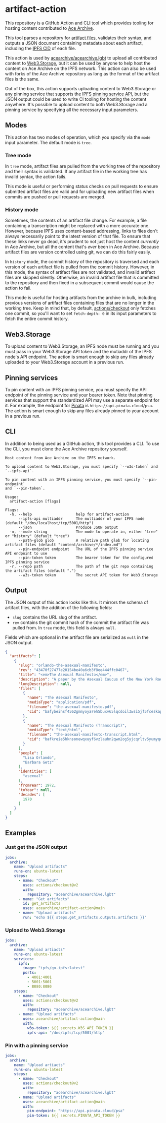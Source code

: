 # artifact-action

This repository is a GitHub Action and CLI tool which provides tooling for
hosting content contributed to [Ace Archive](https://acearchive.lgbt).

This tool parses a repository for [artifact
files](https://acearchive.lgbt/docs/contributing/artifact-files/), validates
their syntax, and outputs a JSON document containing metadata about each
artifact, including the [IPFS
CID](https://docs.ipfs.io/concepts/content-addressing/) of each file.

This action is used by
[acearchive/acearchive.lgbt](https://github.com/acearchive/acearchive.lgbt) to
upload all contributed content to [Web3.Storage](https://web3.storage), but it
can be used by anyone to help host the content on Ace Archive on the IPFS
network. This action can also be used with forks of the Ace Archive repository
as long as the format of the artifact files is the same.

Out of the box, this action supports uploading content to Web3.Storage or any
pinning service that supports the [IPFS pinning service
API](https://ipfs.github.io/pinning-services-api-spec/), but the JSON output
could be used to write CI tooling for hosting the content anywhere. It's
possible to upload content to both Web3.Storage and a pinning service by
specifying all the necessary input parameters.

## Modes

This action has two modes of operation, which you specify via the `mode` input
parameter. The default mode is `tree`.

### Tree mode

In `tree` mode, artifact files are pulled from the working tree of the
repository and their syntax is validated. If any artifact file in the working
tree has invalid syntax, the action fails.

This mode is useful or performing status checks on pull requests to ensure
submitted artifact files are valid and for uploading new artifact files when
commits are pushed or pull requests are merged.

### History mode

Sometimes, the contents of an artifact file change. For example, a file
containing a transcription might be replaced with a more accurate one. However,
because IPFS uses content-based addressing, links to files don't always
necessarily point to the latest version of that file. To ensure that these
links never go dead, it's prudent to not just host the content *currently* in
Ace Archive, but all the content that's *ever* been in Ace Archive. Because
artifact files are version controlled using git, we can do this fairly easily.

In `history` mode, the commit history of the repository is traversed and each
version of each artifact file is pulled from the commit history. However, in
this mode, the syntax of artifact files are not validated, and invalid artifact
files are skipped silently. Otherwise, an invalid artifact file that is
committed to the repository and then fixed in a subsequent commit would cause
the action to fail.

This mode is useful for hosting artifacts from the archive in bulk, including
previous versions of artifact files containing files that are no longer in the
working tree. Keep in mind that, by default,
[actions/checkout](https://github.com/actions/checkout) only fetches one
commit, so you'll want to set `fetch-depth: 0` in its input parameters to fetch
the entire commit history.

## Web3.Storage

To upload content to Web3.Storage, an IPFS node must be running and you must
pass in your Web3.Storage API token and the mutiaddr of the IPFS node's API
endpoint. The action is smart enough to skip any files already uploaded to your
Web3.Storage account in a previous run.

## Pinning services

To pin content with an IPFS pinning service, you must specify the API endpoint
of the pinning service and your bearer token. Note that pinning services that
support the standardized API may use a separate endpoint for it. For example,
the endpoint for [Pinata](https://www.pinata.cloud/) is
`https://api.pinata.cloud/psa`. The action is smart enough to skip any files
already pinned to your account in a previous run.

## CLI

In addition to being used as a GitHub action, this tool provides a CLI. To use
the CLI, you must clone the Ace Archive repository yourself.

```
Host content from Ace Archive on the IPFS network.

To upload content to Web3.Storage, you must specify `--w3s-token` and
`--ipfs-api`.

To pin content with an IPFS pinning service, you must specify `--pin-endpoint`
and `--pin-token`.

Usage:
  artifact-action [flags]

Flags:
  -h, --help                    help for artifact-action
      --ipfs-api multiaddr      The multiaddr of your IPFS node (default "/dns/localhost/tcp/5001/http")
      --json                    Produce JSON output
  -m, --mode string             The mode to operate in, either "tree" or "history" (default "tree")
      --path-glob glob          A relative path glob for locating artifact files (default "content/archive/*/index.md")
      --pin-endpoint endpoint   The URL of the IPFS pinning service API endpoint to use
      --pin-token token         The bearer token for the configured IPFS pinning service
  -r, --repo path               The path of the git repo containing the artifact files (default ".")
      --w3s-token token         The secret API token for Web3.Storage
```

## Output

The JSON output of this action looks like this. It mirrors the schema of
artifact files, with the addition of the following fields:

- `slug` contains the URL slug of the artifact.
- `rev` contains the git commit hash of the commit the artifact file was pulled
  from. In `tree` mode, this field is always `null`.

Fields which are optional in the artifact file are serialized as `null` in the
JSON output.

```json
{
  "artifacts": [
    {
      "slug": "orlando-the-asexual-manifesto",
      "rev": "43470f27477e20154be40a6cb3f8ee444ffc0467",
      "title": "<em>The Asexual Manifesto</em>",
      "description": "A paper by the Asexual Caucus of the New York Radical Feminists",
      "longDescription": null,
      "files": [
        {
          "name": "The Asexual Manifesto",
          "mediaType": "application/pdf",
          "filename": "the-asexual-manifesto.pdf",
          "cid": "bafybeihsf4562gmmyoya7eh5buxv65lqcdoil3wsi5jf5fceskap7yzooi"
        },
        {
          "name": "The Asexual Manifesto (Transcript)",
          "mediaType": "text/html",
          "filename": "the-asexual-manifesto-transcript.html",
          "cid": "bafkreie5hknsonewqxuyf6vzlauhn2qwm2og5yjcqrltv5yumyqdvdm4sm"
        }
      ],
      "people": [
        "Lisa Orlando",
        "Barbara Getz"
      ],
      "identities": [
        "asexual"
      ],
      "fromYear": 1972,
      "toYear": null,
      "decades": [
        1970
      ]
    }
  ]
}
```

## Examples

### Just get the JSON output

```yaml
jobs:
  archive:
    name: "Upload artifacts"
    runs-on: ubuntu-latest
    steps:
      - name: "Checkout"
        uses: actions/checkout@v2
        with:
          repository: "acearchive/acearchive.lgbt"
      - name: "Get artifacts"
        id: get_artifacts
        uses: acearchive/artifact-action@main
      - name: "Upload artifacts"
        run: "echo ${{ steps.get_artifacts.outputs.artifacts }}"
```

### Upload to Web3.Storage

```yaml
jobs:
  archive:
    name: "Upload artiacts"
    runs-on: ubuntu-latest
    services:
      ipfs:
        image: "ipfs/go-ipfs:latest"
        ports:
          - 4001:4001
          - 5001:5001
          - 8080:8080
    steps:
      - name: "Checkout"
        uses: actions/checkout@v2
        with:
          repository: "acearchive/acearchive.lgbt"
      - name: "Upload artifacts"
        uses: acearchive/artifact-action@main
        with:
          w3s-token: ${{ secrets.W3S_API_TOKEN }}
          ipfs-api: "/dns/ipfs/tcp/5001/http"
```

### Pin with a pinning service

```yaml
jobs:
  archive:
    name: "Upload artiacts"
    runs-on: ubuntu-latest
    steps:
      - name: "Checkout"
        uses: actions/checkout@v2
        with:
          repository: "acearchive/acearchive.lgbt"
      - name: "Upload artifacts"
        uses: acearchive/artifact-action@main
        with:
          pin-endpoint: "https://api.pinata.cloud/psa"
          pin-token: ${{ secrets.PINATA_API_TOKEN }}
```
